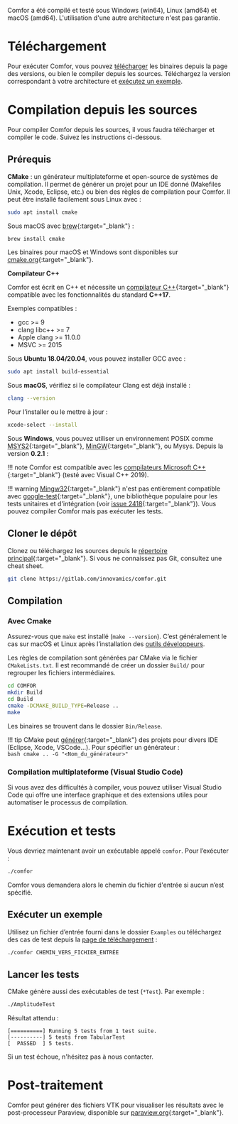 
Comfor a été compilé et testé sous Windows (win64), Linux (amd64) et macOS
(amd64). L'utilisation d'une autre architecture n'est pas garantie.

# Téléchargement

Pour exécuter Comfor, vous pouvez [télécharger](download.md) les binaires
depuis la page des versions, ou bien le compiler depuis les sources. Téléchargez
la version correspondant à votre architecture et
[exécutez un exemple](#executer_un_exemple).

# Compilation depuis les sources

Pour compiler Comfor depuis les sources, il vous faudra télécharger et compiler
le code. Suivez les instructions ci-dessous.

## Prérequis

**CMake** : un générateur multiplateforme et open-source de systèmes de
compilation. Il permet de générer un projet pour un IDE donné (Makefiles Unix,
Xcode, Eclipse, etc.) ou bien des règles de compilation pour Comfor. Il peut
être installé facilement sous Linux avec :

```bash
sudo apt install cmake
```

Sous macOS avec [brew](https://brew.sh/){:target="_blank"} :

```bash
brew install cmake
```

Les binaires pour macOS et Windows sont disponibles sur
[cmake.org](https://cmake.org){:target="_blank"}.

**Compilateur C++**

Comfor est écrit en C++ et nécessite un
[compilateur C++](https://en.cppreference.com/w/cpp/compiler_support/17){:target="_blank"}
compatible avec les fonctionnalités du standard **C++17**.

Exemples compatibles :

- gcc >= 9
- clang libc++ >= 7
- Apple clang >= 11.0.0
- MSVC >= 2015

Sous **Ubuntu 18.04/20.04**, vous pouvez installer GCC avec :

```bash
sudo apt install build-essential
```

Sous **macOS**, vérifiez si le compilateur Clang est déjà installé :

```bash
clang --version
```

Pour l’installer ou le mettre à jour :

```bash
xcode-select --install
```

Sous **Windows**, vous pouvez utiliser un environnement POSIX comme
[MSYS2](https://www.msys2.org){:target="_blank"}, [MinGW](https://www.mingw-w64.org/){:target="_blank"}, ou
Mysys. Depuis la version **0.2.1** :

!!! note
    Comfor est compatible avec les
    [compilateurs Microsoft C++](https://visualstudio.microsoft.com/downloads/){:target="_blank"}
    (testé avec Visual C++ 2019).

!!! warning
    [Mingw32](https://www.msys2.org){:target="_blank"} n'est pas entièrement compatible avec
    [google-test](https://github.com/google/googletest){:target="_blank"}, une bibliothèque
    populaire pour les tests unitaires et d'intégration (voir
    [issue 2418](https://github.com/google/googletest/issues/2418){:target="_blank"}). Vous pouvez
    compiler Comfor mais pas exécuter les tests.

## Cloner le dépôt

Clonez ou téléchargez les sources depuis le
[répertoire principal](https://gitlab.com/innovamics/comfor){:target="_blank"}. Si vous ne
connaissez pas Git, consultez une cheat sheet.

```bash
git clone https://gitlab.com/innovamics/comfor.git
```

## Compilation

### Avec Cmake

Assurez-vous que `make` est installé (`make --version`). C’est généralement le
cas sur macOS et Linux après l’installation des
[outils développeurs](#prerequis).

Les règles de compilation sont générées par CMake via le fichier
`CMakeLists.txt`. Il est recommandé de créer un dossier `Build/` pour regrouper
les fichiers intermédiaires.

```bash
cd COMFOR
mkdir Build
cd Build
cmake -DCMAKE_BUILD_TYPE=Release ..
make
```

Les binaires se trouvent dans le dossier `Bin/Release`.

!!! tip
    CMake peut
    [générer](https://cmake.org/cmake/help/latest/manual/cmake-generators.7.html){:target="_blank"}
    des projets pour divers IDE (Eclipse, Xcode, VSCode...). Pour spécifier un
    générateur :  
    ```bash
    cmake .. -G "<Nom_du_générateur>"
    ```

### Compilation multiplateforme (Visual Studio Code)

Si vous avez des difficultés à compiler, vous pouvez utiliser Visual Studio Code
qui offre une interface graphique et des extensions utiles pour automatiser le
processus de compilation.

# Exécution et tests

Vous devriez maintenant avoir un exécutable appelé `comfor`. Pour l’exécuter :

```bash
./comfor
```

Comfor vous demandera alors le chemin du fichier d'entrée si aucun n’est
spécifié.

## Exécuter un exemple

Utilisez un fichier d’entrée fourni dans le dossier `Examples` ou téléchargez
des cas de test depuis la [page de téléchargement](download.md#exemples) :

```bash
./comfor CHEMIN_VERS_FICHIER_ENTRÉE
```

## Lancer les tests

CMake génère aussi des exécutables de test (`*Test`). Par exemple :

```bash
./AmplitudeTest
```

Résultat attendu :

```console
[==========] Running 5 tests from 1 test suite.
[----------] 5 tests from TabularTest
[  PASSED  ] 5 tests.
```

Si un test échoue, n'hésitez pas à nous contacter.

# Post-traitement

Comfor peut générer des fichiers VTK pour visualiser les résultats avec le
post-processeur Paraview, disponible sur
[paraview.org](https://www.paraview.org/download){:target="_blank"}.
